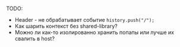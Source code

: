 TODO:

* Header - не обрабатывает событие `history.push("/");`
* Как шарить контекст без shared-library?
* Можно ли как-то изолированно хранить попапы или лучше их свалить в host?